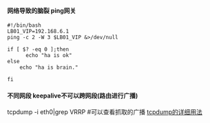 #### 网络导致的脑裂 ping网关
```SHELL
#!/bin/bash
LB01_VIP=192.168.6.1
ping -c 2 -W 3 $LB01_VIP &>/dev/null

if [ $? -eq 0 ];then
	  echo "ha is ok"
else
    echo "ha is brain."

fi
```

#### 不同网段 keepalive不可以跨网段(路由进行广播)
tcpdump -i eth0|grep VRRP   #可以查看抓取的广播
[tcpdump的详细用法](https://www.cnblogs.com/maifengqiang/p/3863168.html)
